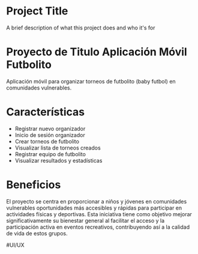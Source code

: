 # Project Title

A brief description of what this project does and who it's for

# Proyecto de Titulo Aplicación Móvil Futbolito

Aplicación móvil para organizar torneos de futbolito (baby futbol) en comunidades vulnerables.

# Características

* Registrar nuevo organizador
* Inicio de sesión organizador
* Crear torneos de futbolito
* Visualizar lista de torneos creados
* Registrar equipo de futbolito
* Visualizar resultados y estadísticas

# Beneficios

El proyecto se centra en proporcionar a niños y jóvenes en comunidades vulnerables oportunidades más accesibles y rápidas para participar en actividades físicas y deportivas. Esta iniciativa tiene como objetivo mejorar significativamente su bienestar general al facilitar el acceso y la participación activa en eventos recreativos, contribuyendo así a la calidad de vida de estos grupos.

#UI/UX
